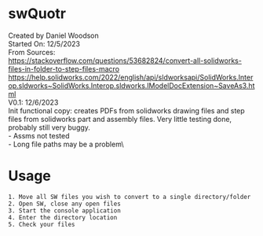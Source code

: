 # swQuotr

Created by Daniel Woodson\
 Started On: 12/5/2023\
 From Sources:\
 https://stackoverflow.com/questions/53682824/convert-all-solidworks-files-in-folder-to-step-files-macro  
 https://help.solidworks.com/2022/english/api/sldworksapi/SolidWorks.Interop.sldworks~SolidWorks.Interop.sldworks.IModelDocExtension~SaveAs3.html  
 V0.1: 12/6/2023\
 Init functional copy: creates PDFs from solidworks drawing files and step files from solidworks part and assembly files. Very little testing done,\
 probably still very buggy.\
    - Assms not tested\
    - Long file paths may be a problem\

# Usage
    1. Move all SW files you wish to convert to a single directory/folder
    2. Open SW, close any open files
    3. Start the console application
    4. Enter the directory location
    5. Check your files
